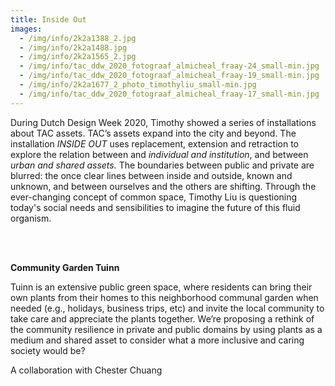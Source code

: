 ```yaml
---
title: Inside Out
images:
  - /img/info/2k2a1388_2.jpg
  - /img/info/2k2a1488.jpg
  - /img/info/2k2a1565_2.jpg
  - /img/info/tac_ddw_2020_fotograaf_almicheal_fraay-24_small-min.jpg
  - /img/info/tac_ddw_2020_fotograaf_almicheal_fraay-19_small-min.jpg
  - /img/info/2k2a1677_2_photo_timothyliu_small-min.jpg
  - /img/info/tac_ddw_2020_fotograaf_almicheal_fraay-17_small-min.jpg
---
```

During Dutch Design Week 2020, Timothy showed a series of installations about TAC assets. TAC’s assets expand into the city and beyond. The installation *INSIDE OUT* uses replacement, extension and retraction to explore the relation between and *individual and institution*, and between *urban and shared assets.* The boundaries between public and private are blurred: the once clear lines between inside and outside, known and unknown, and between ourselves and the others are shifting. Through the ever-changing concept of common space, Timothy Liu is questioning today's social needs and sensibilities to imagine the future of this fluid organism.

<br>

<br>

**Community Garden Tuinn**

Tuinn is an extensive public green space, where residents can bring their own plants from their homes to this neighborhood communal garden when needed (e.g., holidays, business trips, etc) and invite the local community to take care and appreciate the plants together. We’re proposing a rethink of the community resilience in private and public domains by using plants as a medium and shared asset to consider what a more inclusive and caring society would be?

A collaboration with Chester Chuang

<br>